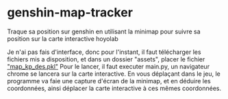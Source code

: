 # genshin-map-tracker
Traque sa position sur genshin en utilisant la minimap pour suivre sa position sur la carte interactive hoyolab

Je n'ai pas fais d'interface, donc pour l'instant, il faut télécharger les fichiers mis a disposition, et dans un dossier "assets", placer le fichier ["map_kp_des.pkl"](https://drive.google.com/drive/folders/1xb6ttWdshIqvR4PT60sf34nLL0auhF-8?usp=sharing)
Pour le lancer, il faut executer main.py, un navigateur chrome se lancera sur la carte interactive. En vous déplaçant dans le jeu, le programme va faie une capture d'écran de la minimap, et en déduire les coordonnées, ainsi déplacer la carte interactive à ces mêmes coordonnées.